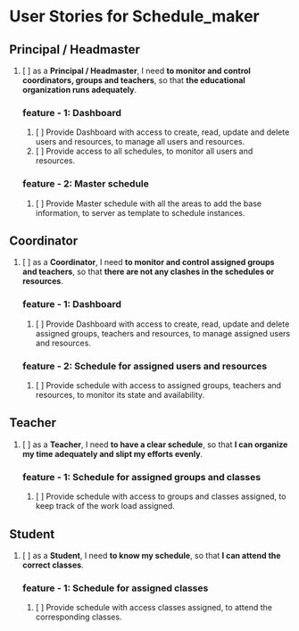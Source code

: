 # User Stories for Schedule_maker

## Principal / Headmaster

1. [ ] as a **Principal / Headmaster**, I need **to monitor and control coordinators, groups and teachers**, so that **the educational organization runs adequately**.

   ### feature - 1: Dashboard

   1. [ ] Provide Dashboard with access to create, read, update and delete users and resources, to manage all users and resources.
   2. [ ] Provide access to all schedules, to monitor all users and resources.

   ### feature - 2: Master schedule

   1. [ ] Provide Master schedule with all the areas to add the base information, to server as template to schedule instances.

## Coordinator

1. [ ] as a **Coordinator**, I need **to monitor and control assigned groups and teachers**, so that **there are not any clashes in the schedules or resources**.

   ### feature - 1: Dashboard

   1. [ ] Provide Dashboard with access to create, read, update and delete assigned groups, teachers and resources, to manage assigned users and resources.

   ### feature - 2: Schedule for assigned users and resources

   1. [ ] Provide schedule with access to assigned groups, teachers and resources, to monitor its state and availability.

## Teacher

1. [ ] as a **Teacher**, I need **to have a clear schedule**, so that **I can organize my time adequately and slipt my efforts evenly**.

   ### feature - 1: Schedule for assigned groups and classes

   1. [ ] Provide schedule with access to groups and classes assigned, to keep track of the work load assigned.

## Student

1. [ ] as a **Student**, I need **to know my schedule**, so that **I can attend the correct classes**.

   ### feature - 1: Schedule for assigned classes

   1. [ ] Provide schedule with access classes assigned, to attend the corresponding classes.
